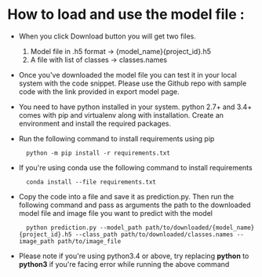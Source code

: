 # How to load and use the model file :

- When you click Download button you will get two files.
  1. Model file in .h5 format &rarr; {model_name}{project_id}.h5
  2. A file with list of classes &rarr; classes.names 
- Once you've downloaded the model file you can test it in your local system with the code snippet. Please use the Github repo with sample code with the link provided in export model page. 
- You need to have python installed in your system. python 2.7+ and 3.4+ comes with pip and virtualenv along with installation. Create an environment and install the required packages.
- Run the following command to install requirements using pip

        python -m pip install -r requirements.txt
- If you're using conda use the following command to install requirements
        
        conda install --file requirements.txt
- Copy the code into a file and save it as prediction.py. Then run the following command and pass as arguments the path to the downloaded model file and image file you want to predict with the model 

        python prediction.py --model_path path/to/downloaded/{model_name}{project_id}.h5 --class_path path/to/downloaded/classes.names --image_path path/to/image_file
-  Please note if you're using python3.4 or above, try replacing **python** to **python3** if you're facing error while running the above command